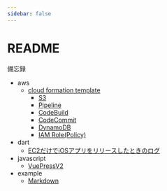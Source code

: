 ```yaml
---
sidebar: false
---
```


# README

備忘録

- aws
  - [cloud formation template](./aws/cfn/)
    - [S3](./aws/cfn/s3)
    - [Pipeline](./aws/cfn/pipeline)
    - [CodeBuild](./aws/cfn/codebuild)
    - [CodeCommit](./aws/cfn/codecommit)
    - [DynamoDB](./aws/cfn/dynamodb)
    - [IAM Role(Policy)](./aws/cfn/role-policy)
- dart
  - [EC2だけでiOSアプリをリリースしたときのログ](./dart/ec2mac)
- javascript
  - [VuePressV2](./javascript/vuepress)
- example
  - [Markdown](./example/markdown)
